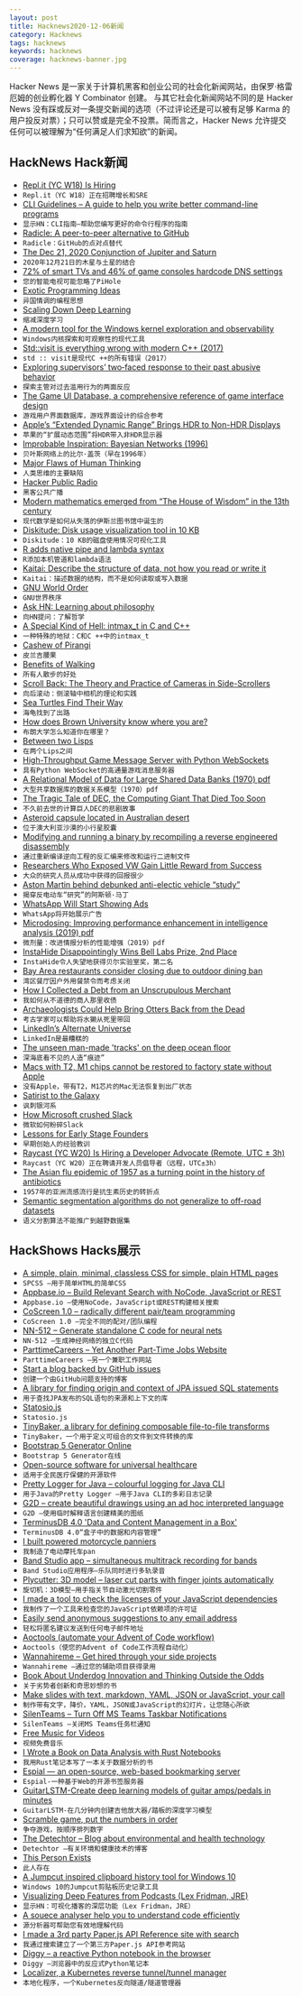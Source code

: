 ```yaml
---
layout: post
title: Hacknews2020-12-06新闻
category: Hacknews
tags: hacknews
keywords: hacknews
coverage: hacknews-banner.jpg
---
```


Hacker News 是一家关于计算机黑客和创业公司的社会化新闻网站，由保罗·格雷厄姆的创业孵化器 Y Combinator 创建。
与其它社会化新闻网站不同的是 Hacker News 没有踩或反对一条提交新闻的选项（不过评论还是可以被有足够 Karma 的用户投反对票）；只可以赞或是完全不投票。简而言之，Hacker News 允许提交任何可以被理解为“任何满足人们求知欲”的新闻。

## HackNews Hack新闻


- [Repl.it (YC W18) Is Hiring](https://jobs.lever.co/replit/)
- `Repl.it（YC W18）正在招聘增长和SRE`
- [CLI Guidelines – A guide to help you write better command-line programs](https://clig.dev/)
- `显示HN：CLI指南–帮助您编写更好的命令行程序的指南`
- [Radicle: A peer-to-peer alternative to GitHub](http://radicle.xyz#/beta)
- `Radicle：GitHub的点对点替代`
- [The Dec 21, 2020 Conjunction of Jupiter and Saturn](https://sparky.rice.edu/public-night/jupsat.html)
- `2020年12月21日的木星与土星的结合`
- [72% of smart TVs and 46% of game consoles hardcode DNS settings](https://labzilla.io/blog/force-dns-pihole)
- `您的智能电视可能忽略了PiHole`
- [Exotic Programming Ideas](https://www.stephendiehl.com/posts/exotic04.html)
- `异国情调的编程思想`
- [Scaling Down Deep Learning](https://greydanus.github.io/2020/12/01/scaling-down/)
- `缩减深度学习`
- [A modern tool for the Windows kernel exploration and observability](https://www.fibratus.io/)
- `Windows内核探索和可观察性的现代工具`
- [Std::visit is everything wrong with modern C++ (2017)](https://bitbashing.io/std-visit.html)
- `std :: visit是现代C ++的所有错误（2017）`
- [Exploring supervisors’ two‐faced response to their past abusive behavior](https://onlinelibrary.wiley.com/doi/10.1111/peps.12424)
- `探索主管对过去滥用行为的两面反应`
- [The Game UI Database, a comprehensive reference of game interface design](https://www.gameuidatabase.com/)
- `游戏用户界面数据库，游戏界面设计的综合参考`
- [Apple’s “Extended Dynamic Range” Brings HDR to Non-HDR Displays](https://prolost.com/blog/edr)
- `苹果的“扩展动态范围”将HDR带入非HDR显示器`
- [Improbable Inspiration: Bayesian Networks (1996)](https://www.cs.ubc.ca/~murphyk/Bayes/la.times.html)
- `贝叶斯网络上的比尔·盖茨（早在1996年）`
- [Major Flaws of Human Thinking](https://dandanua.github.io/posts/major-flaws-of-human-thinking/)
- `人类思维的主要缺陷`
- [Hacker Public Radio](https://hackerpublicradio.org/)
- `黑客公共广播`
- [Modern mathematics emerged from “The House of Wisdom” in the 13th century](https://www.bbc.com/future/article/20201204-lost-islamic-library-maths)
- `现代数学是如何从失落的伊斯兰图书馆中诞生的`
- [Diskitude: Disk usage visualization tool in 10 KB](http://madebyevan.com/diskitude/)
- `Diskitude：10 KB的磁盘使用情况可视化工具`
- [R adds native pipe and lambda syntax](https://developer.r-project.org/blosxom.cgi/R-devel/NEWS/2020/12/04#n2020-12-04)
- `R添加本机管道和lambda语法`
- [Kaitai: Describe the structure of data, not how you read or write it](https://kaitai.io)
- `Kaitai：描述数据的结构，而不是如何读取或写入数据`
- [GNU World Order](https://gnuworldorder.info/)
- `GNU世界秩序`
- [Ask HN: Learning about philosophy](item?id=25312681)
- `向HN提问：了解哲学`
- [A Special Kind of Hell: intmax_t in C and C++](https://thephd.github.io/intmax_t-hell-c++-c)
- `一种特殊的地狱：C和C ++中的intmax_t`
- [Cashew of Pirangi](https://en.wikipedia.org/wiki/Cashew_of_Pirangi)
- `皮兰吉腰果`
- [Benefits of Walking](https://klimy.co/blog/benefits-of-walking)
- `所有人散步的好处`
- [Scroll Back: The Theory and Practice of Cameras in Side-Scrollers](https://docs.google.com/document/d/1iNSQIyNpVGHeak6isbP6AHdHD50gs8MNXF1GCf08efg/pub)
- `向后滚动：侧滚轴中相机的理论和实践`
- [Sea Turtles Find Their Way](http://oceans.nautil.us/feature/644/how-sea-turtles-find-their-way)
- `海龟找到了出路`
- [How does Brown University know where you are?](https://jack.wrenn.fyi/blog/brown-location-surveillance)
- `布朗大学怎么知道你在哪里？`
- [Between two Lisps](https://ane.github.io/2020/10/05/between-two-lisps.html)
- `在两个Lips之间`
- [High-Throughput Game Message Server with Python WebSockets](https://mortoray.com/2020/12/06/high-throughput-game-message-server-with-python-websockets/)
- `具有Python WebSocket的高通量游戏消息服务器`
- [A Relational Model of Data for Large Shared Data Banks (1970) pdf](https://www.seas.upenn.edu/~zives/03f/cis550/codd.pdf)
- `大型共享数据库的数据关系模型（1970）pdf`
- [The Tragic Tale of DEC, the Computing Giant That Died Too Soon](https://digital.com/about/dec/)
- `不久前去世的计算巨人DEC的悲剧故事`
- [Asteroid capsule located in Australian desert](https://www.bbc.co.uk/news/science-environment-55201662)
- `位于澳大利亚沙漠的小行星胶囊`
- [Modifying and running a binary by recompiling a reverse engineered disassembly](https://www.devever.net/~hl/recompile)
- `通过重新编译逆向工程的反汇编来修改和运行二进制文件`
- [Researchers Who Exposed VW Gain Little Reward from Success](https://www.nytimes.com/2016/07/25/business/vw-wvu-diesel-volkswagen-west-virginia.html)
- `大众的研究人员从成功中获得的回报很少`
- [Aston Martin behind debunked anti-electic vehicle “study”](https://www.metafilter.com/189618/Aston-Martin-behind-debunked-anti-electic-vehicle-study)
- `揭穿反电动车“研究”的阿斯顿·马丁`
- [WhatsApp Will Start Showing Ads](https://www.entrepreneur.com/article/360971)
- `WhatsApp将开始展示广告`
- [Microdosing: Improving performance enhancement in intelligence analysis (2019) pdf](https://mca-marines.org/wp-content/uploads/Microdosing.pdf)
- `微剂量：改进情报分析的性能增强（2019）pdf`
- [InstaHide Disappointingly Wins Bell Labs Prize, 2nd Place](https://nicholas.carlini.com/writing/2020/instahide_disappointingly_wins_bell_labs_prize.html)
- `InstaHide令人失望地获得贝尔实验室奖，第二名`
- [Bay Area restaurants consider closing due to outdoor dining ban](https://www.sfchronicle.com/restaurants/article/Something-has-to-give-Bay-Area-restaurants-15774785.php)
- `湾区餐厅因户外用餐禁令而考虑关闭`
- [How I Collected a Debt from an Unscrupulous Merchant](https://mtlynch.io/collect-debt/)
- `我如何从不道德的商人那里收债`
- [Archaeologists Could Help Bring Otters Back from the Dead](https://www.nytimes.com/2020/12/03/science/otters-oregon-alaska.html)
- `考古学家可以帮助将水獭从死里带回`
- [LinkedIn’s Alternate Universe](https://divinations.substack.com/p/linkedins-alternate-universe##)
- `LinkedIn是最糟糕的`
- [The unseen man-made 'tracks' on the deep ocean floor](https://www.bbc.com/future/article/20201202-deep-sea-mining-tracks-on-the-ocean-floor)
- `深海底看不见的人造“痕迹”`
- [Macs with T2, M1 chips cannot be restored to factory state without Apple](https://sneak.berlin/20201204/on-trusting-macintosh-hardware/)
- `没有Apple，带有T2，M1芯片的Mac无法恢复到出厂状态`
- [Satirist to the Galaxy](https://theamericanscholar.org/satirist-to-the-galaxy/)
- `讽刺银河系`
- [How Microsoft crushed Slack](https://www.theverge.com/22150313/how-microsoft-crushed-slack-salesforce-acquisition)
- `微软如何粉碎Slack`
- [Lessons for Early Stage Founders](https://calv.info/early-stage-lessons)
- `早期创始人的经验教训`
- [Raycast (YC W20) Is Hiring a Developer Advocate (Remote, UTC ± 3h)](https://raycast.com/jobs/developer-advocate)
- `Raycast（YC W20）正在聘请开发人员倡导者（远程，UTC±3h）`
- [The Asian flu epidemic of 1957 as a turning point in the history of antibiotics](https://www.historytoday.com/archive/feature/germ-warfare)
- `1957年的亚洲流感流行是抗生素历史的转折点`
- [Semantic segmentation algorithms do not generalize to off-road datasets](https://unmannedlab.github.io/research/RELLIS-3D)
- `语义分割算法不能推广到越野数据集`


## HackShows Hacks展示

- [ A simple, plain, minimal, classless CSS for simple, plain HTML pages](https://github.com/susam/spcss)
- `SPCSS –用于简单HTML的简单CSS`
- [ Appbase.io – Build Relevant Search with NoCode, JavaScript or REST](https://www.appbase.io/)
- `Appbase.io –使用NoCode，JavaScript或REST构建相关搜索`
- [ CoScreen 1.0 – radically different pair/team programming](https://blog.coscreen.co/launch-of-coscreen-1-0-for-macos-private-alpha-for-windows/)
- `CoScreen 1.0 –完全不同的配对/团队编程`
- [ NN-512 – Generate standalone C code for neural nets](https://NN-512.com)
- `NN-512 –生成神经网络的独立C代码`
- [ ParttimeCareers – Yet Another Part-Time Jobs Website](https://parttime.careers)
- `ParttimeCareers –另一个兼职工作网站`
- [ Start a blog backed by GitHub issues](https://essay.dev/)
- `创建一个由GitHub问题支持的博客`
- [ A library for finding origin and context of JPA issued SQL statements](https://github.com/adgadev/jplusone)
- `用于查找JPA发布的SQL语句的来源和上下文的库`
- [ Statosio.js](https://d3.statosio.com)
- `Statosio.js`
- [ TinyBaker, a library for defining composable file-to-file transforms](https://github.com/evinism/tinybaker)
- `TinyBaker，一个用于定义可组合的文件到文件转换的库`
- [ Bootstrap 5 Generator Online](https://generator.ws)
- `Bootstrap 5 Generator在线`
- [ Open-source software for universal healthcare](https://meso.health/)
- `适用于全民医疗保健的开源软件`
- [ Pretty Logger for Java – colourful logging for Java CLI](https://github.com/ludovicianul/pl4j)
- `用于Java的Pretty Logger –用于Java CLI的多彩日志记录`
- [ G2D – create beautiful drawings using an ad hoc interpreted language](https://github.com/lucasepe/g2d)
- `G2D –使用临时解释语言创建精美的图纸`
- [ TerminusDB 4.0 'Data and Content Management in a Box'](https://terminusdb.com/blog/2020/12/03/terminusdb-4-0-the-stars-end-release/)
- `TerminusDB 4.0“盒子中的数据和内容管理”`
- [ I built powered motorcycle panniers](https://nicolasbouliane.com/projects/powered-panniers)
- `我制造了电动摩托车pan`
- [ Band Studio app – simultaneous multitrack recording for bands](https://bandstudio.app)
- `Band Studio应用程序–乐队同时进行多轨录音`
- [ Plycutter: 3D model – laser cut parts with finger joints automatically](https://github.com/tjltjl/plycutter)
- `旋切机：3D模型–用手指关节自动激光切割零件`
- [ I made a tool to check the licenses of your JavaScript dependencies](https://github.com/franciscop/check-licenses)
- `我制作了一个工具来检查您的JavaScript依赖项的许可证`
- [ Easily send anonymous suggestions to any email address](https://feedfeedback.com/write_anon)
- `轻松将匿名建议发送到任何电子邮件地址`
- [ Aoctools (automate your Advent of Code workflow)](https://github.com/klittlepage/aoctools)
- `Aoctools（使您的Advent of Code工作流程自动化）`
- [ Wannahireme – Get hired through your side projects](https://wannahireme.com)
- `Wannahireme –通过您的辅助项目获得录用`
- [ Book About Underdog Innovation and Thinking Outside the Odds](https://www.indiegogo.com/projects/think-outside-the-odds#/)
- `关于劣势者创新和奇思妙想的书`
- [ Make slides with text, markdown, YAML, JSON or JavaScript, your call](https://play.presenta.cc/v2)
- `制作带有文字，降价，YAML，JSON或JavaScript的幻灯片，让您随心所欲`
- [ SilenTeams – Turn Off MS Teams Taskbar Notifications](https://github.com/Hypfer/SilenTeams)
- `SilenTeams –关闭MS Teams任务栏通知`
- [ Free Music for Videos](https://www.joystock.org/)
- `视频免费音乐`
- [ I Wrote a Book on Data Analysis with Rust Notebooks](https://datacrayon.com/shop/product/data-analysis-with-rust-notebooks/)
- `我用Rust笔记本写了一本关于数据分析的书`
- [ Espial — an open-source, web-based bookmarking server](https://github.com/jonschoning/espial)
- `Espial-一种基于Web的开源书签服务器`
- [ GuitarLSTM-Create deep learning models of guitar amps/pedals in minutes](https://github.com/GuitarML/GuitarLSTM)
- `GuitarLSTM-在几分钟内创建吉他放大器/踏板的深度学习模型`
- [ Scramble game, put the numbers in order](https://github.com/victorqribeiro/scramble)
- `争夺游戏，按顺序排列数字`
- [ The Detechtor – Blog about environmental and health technology](https://www.thedetechtor.com)
- `Detechtor –有关环境和健康技术的博客`
- [ This Person Exists](https://thispersonexists.net/)
- `此人存在`
- [ A Jumpcut inspired clipboard history tool for Windows 10](https://github.com/qorrect/Yachty)
- `Windows 10的Jumpcut剪贴板历史记录工具`
- [ Visualizing Deep Features from Podcasts (Lex Fridman, JRE)](http://lexfridman.faith/)
- `显示HN：可视化播客的深层功能（Lex Fridman，JRE）`
- [ A souece analyser help you to understand code efficiently](https://cymbols.io/)
- `源分析器可帮助您有效地理解代码`
- [ I made a 3rd party Paper.js API Reference site with search](http://paper-api.wentin.co/)
- `我通过搜索建立了一个第三方Paper.js API参考网站`
- [ Diggy – a reactive Python notebook in the browser](https://diggyhq.com/)
- `Diggy –浏览器中的反应式Python笔记本`
- [ Localizer, a Kubernetes reverse tunnel/tunnel manager](https://blog.jaredallard.me/localizer-an-adventure-in-creating-a-reverse-tunnel-and-tunnel-manager-for-kubernetes/)
- `本地化程序，一个Kubernetes反向隧道/隧道管理器`

